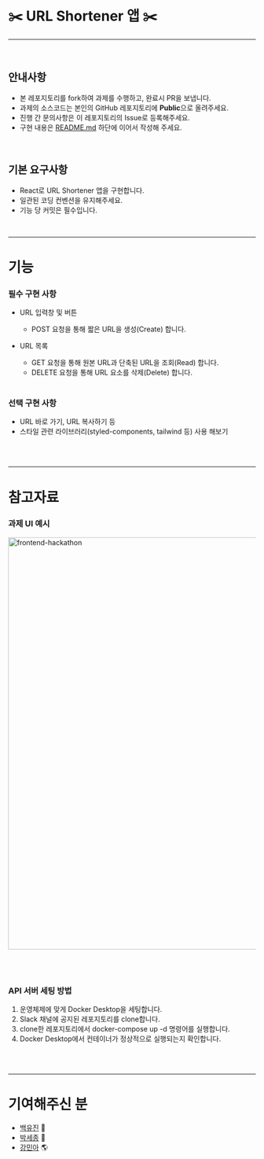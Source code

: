 # ✂️ URL Shortener 앱 ✂️

---

<br>

## 안내사항

- 본 레포지토리를 fork하여 과제를 수행하고, 완료시 PR을 보냅니다.
- 과제의 소스코드는 본인의 GitHub 레포지토리에 **Public**으로 올려주세요.
- 진행 간 문의사항은 이 레포지토리의 Issue로 등록해주세요.
- 구현 내용은 [README.md](http://readme.md/) 하단에 이어서 작성해 주세요.

<br>

## 기본 요구사항

- React로 URL Shortener 앱을 구현합니다.
- 일관된 코딩 컨벤션을 유지해주세요.
- 기능 당 커밋은 필수입니다.

<br>

---

# 기능

### 필수 구현 사항

- URL 입력창 및 버튼
    - POST 요청을 통해 짧은 URL을 생성(Create) 합니다.
 - URL 목록
    - GET 요청을 통해 원본 URL과 단축된 URL을 조회(Read) 합니다.
    - DELETE 요청을 통해 URL 요소를 삭제(Delete) 합니다.

    <br>


### 선택 구현 사항

- URL 바로 가기, URL 복사하기 등
- 스타일 관련 라이브러리(styled-components, tailwind 등) 사용 해보기

<br><br>

---

# 참고자료

### 과제 UI 예시
<img width="838" alt="frontend-hackathon" src="https://github.com/Techeer-Partners-4/2024-Partners-Frontend/assets/117425885/8d96fe66-3916-4b03-89a4-89a71acb8f30">

<br><br>

### API 서버 세팅 방법
1. 운영체제에 맞게 Docker Desktop을 세팅합니다.
2. Slack 채널에 공지된 레포지토리를 clone합니다.
3. clone한 레포지토리에서 docker-compose up -d 명령어를 실행합니다.
4. Docker Desktop에서 컨테이너가 정상적으로 실행되는지 확인합니다.

<br><br>

---

# 기여해주신 분

- [백유진](https://github.com/Yujin-Baek) 🐰
- [박세종](https://github.com/sejongpark) 🦉
- [강민아](https://github.com/mineii) 🌎
